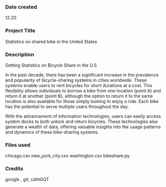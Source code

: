 
### Date created
12.20

### Project Title
Statistics on shared bike in the United States

### Description
Getting Statistics on Bicycle Share in the U.S


In the past decade, there has been a significant increase in the prevalence and popularity of bicycle-sharing systems in cities worldwide. These systems enable users to rent bicycles for short durations at a cost. This flexibility allows individuals to borrow a bike from one location (point A) and return it at another (point B), although the option to return it to the same location is also available for those simply looking to enjoy a ride. Each bike has the potential to serve multiple users throughout the day.

With the advancement of information technologies, users can easily access system docks to both unlock and return bicycles. These technologies also generate a wealth of data, offering valuable insights into the usage patterns and dynamics of these bike-sharing systems.

### Files used
chicago.csv
new_york_city.csv
washington.csv
bikeshare.py

### Credits
google , git, cahtGQT
